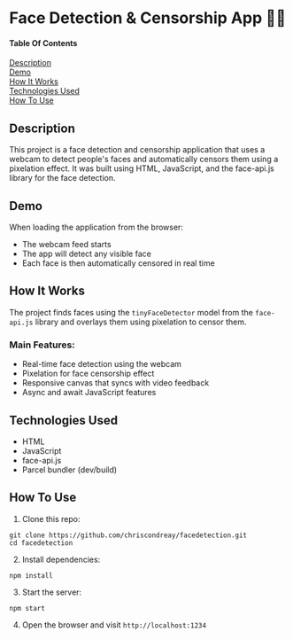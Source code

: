 # Face Detection & Censorship App 🕵🏻

#### Table Of Contents
[Description](#description) <br>
[Demo](#demo) <br>
[How It Works](#how-it-works) <br>
[Technologies Used](#technologies-used) <br>
[How To Use](#how-to-use)

## Description
This project is a face detection and censorship application that uses a webcam to detect people's faces and automatically censors them using a pixelation effect. It was built using HTML, JavaScript, and the face-api.js library for the face detection.

## Demo
When loading the application from the browser:
- The webcam feed starts
-  The app will detect any visible face
-  Each face is then automatically censored in real time

## How It Works
The project finds faces using the `tinyFaceDetector` model from the `face-api.js` library and overlays them using pixelation to censor them.
### Main Features:
- Real-time face detection using the webcam
- Pixelation for face censorship effect
- Responsive canvas that syncs with video feedback
- Async and await JavaScript features

## Technologies Used
- HTML
- JavaScript
- face-api.js
- Parcel bundler (dev/build)

## How To Use
1. Clone this repo:
   
 ```
 git clone https://github.com/chriscondreay/facedetection.git
 cd facedetection
 ```
   
2. Install dependencies:

 ```
 npm install
 ```

3. Start the server:

 ```
 npm start
 ```
4. Open the browser and visit `http://localhost:1234`
